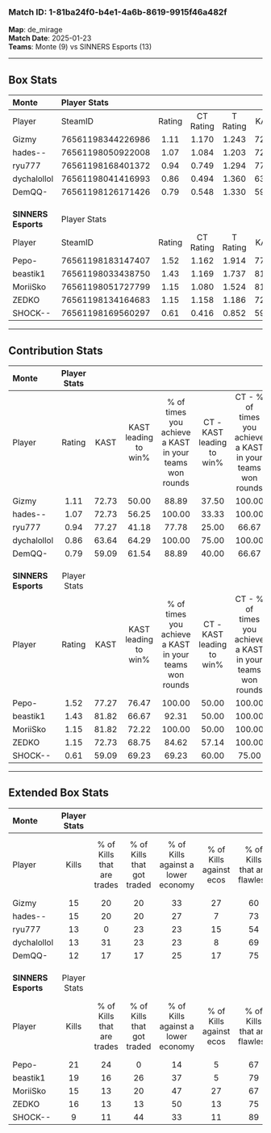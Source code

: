 ### Match ID: 1-81ba24f0-b4e1-4a6b-8619-9915f46a482f  
**Map**: de_mirage  
**Match Date**: 2025-01-23  
**Teams**: Monte (9) vs SINNERS Esports (13)  

---  

## Box Stats  

| **Monte**           | Player Stats      |        |           |          |       |      |       |         |        |      |     |
| :- | :- | :-: | :-: | :-: | :-: | :-: | :-: | :-: | :-: | :-: | :-: |
| Player              | SteamID           | Rating | CT Rating | T Rating | KAST  | ADR  | Kills | Assists | Deaths | K/D  | HS% |
| Gizmy               | 76561198344226986 |  1.11  |   1.170   |  1.243   | 72.73 | 94.9 |  15   |    7    |   17   | 0.88 | 66  |
| hades--             | 76561198050922008 |  1.07  |   1.084   |  1.203   | 72.73 | 71.5 |  15   |    4    |   15   | 1.00 | 33  |
| ryu777              | 76561198168401372 |  0.94  |   0.749   |  1.294   | 77.27 | 61.3 |  13   |    4    |   17   | 0.76 | 69  |
| dychalollol         | 76561198041416993 |  0.86  |   0.494   |  1.360   | 63.64 | 55.1 |  13   |    3    |   15   | 0.87 | 53  |
| DemQQ-              | 76561198126171426 |  0.79  |   0.548   |  1.330   | 59.09 | 62.7 |  12   |    3    |   16   | 0.75 | 66  |
|                     |                   |        |           |          |       |      |       |         |        |      |     |
|                     |                   |        |           |          |       |      |       |         |        |      |     |
|                     |                   |        |           |          |       |      |       |         |        |      |     |
| **SINNERS Esports** | Player Stats      |        |           |          |       |      |       |         |        |      |     |
| Player              | SteamID           | Rating | CT Rating | T Rating | KAST  | ADR  | Kills | Assists | Deaths | K/D  | HS% |
| Pepo-               | 76561198183147407 |  1.52  |   1.162   |  1.914   | 77.27 | 94.1 |  21   |    3    |   10   | 2.10 | 47  |
| beastik1            | 76561198033438750 |  1.43  |   1.169   |  1.737   | 81.82 | 87.1 |  19   |    2    |   11   | 1.73 | 63  |
| MoriiSko            | 76561198051727799 |  1.15  |   1.080   |  1.524   | 81.82 | 86.1 |  15   |    9    |   17   | 0.88 | 53  |
| ZEDKO               | 76561198134164683 |  1.15  |   1.158   |  1.186   | 72.73 | 68.1 |  16   |    5    |   13   | 1.23 | 43  |
| SHOCK--             | 76561198169560297 |  0.61  |   0.416   |  0.852   | 59.09 | 49.2 |   9   |    3    |   17   | 0.53 | 44  |
---  

## Contribution Stats  

| **Monte**           | Player Stats |       |                      |                                                        |                           |                                                             |                          |                                                            |
| :- | :-: | :-: | :-: | :-: | :-: | :-: | :-: | :-: |
| Player              |    Rating    | KAST  | KAST leading to win% | % of times you achieve a KAST in your teams won rounds | CT - KAST leading to win% | CT - % of times you achieve a KAST in your teams won rounds | T - KAST leading to win% | T - % of times you achieve a KAST in your teams won rounds |
| Gizmy               |     1.11     | 72.73 |        50.00         |                         88.89                          |           37.50           |                           100.00                            |          62.50           |                           83.33                            |
| hades--             |     1.07     | 72.73 |        56.25         |                         100.00                         |           33.33           |                           100.00                            |          85.71           |                           100.00                           |
| ryu777              |     0.94     | 77.27 |        41.18         |                         77.78                          |           25.00           |                            66.67                            |          55.56           |                           83.33                            |
| dychalollol         |     0.86     | 63.64 |        64.29         |                         100.00                         |           75.00           |                           100.00                            |          60.00           |                           100.00                           |
| DemQQ-              |     0.79     | 59.09 |        61.54         |                         88.89                          |           40.00           |                            66.67                            |          75.00           |                           100.00                           |
|                     |              |       |                      |                                                        |                           |                                                             |                          |                                                            |
|                     |              |       |                      |                                                        |                           |                                                             |                          |                                                            |
|                     |              |       |                      |                                                        |                           |                                                             |                          |                                                            |
| **SINNERS Esports** | Player Stats |       |                      |                                                        |                           |                                                             |                          |                                                            |
| Player              |    Rating    | KAST  | KAST leading to win% | % of times you achieve a KAST in your teams won rounds | CT - KAST leading to win% | CT - % of times you achieve a KAST in your teams won rounds | T - KAST leading to win% | T - % of times you achieve a KAST in your teams won rounds |
| Pepo-               |     1.52     | 77.27 |        76.47         |                         100.00                         |           50.00           |                           100.00                            |          100.00          |                           100.00                           |
| beastik1            |     1.43     | 81.82 |        66.67         |                         92.31                          |           50.00           |                           100.00                            |          80.00           |                           88.89                            |
| MoriiSko            |     1.15     | 81.82 |        72.22         |                         100.00                         |           50.00           |                           100.00                            |          90.00           |                           100.00                           |
| ZEDKO               |     1.15     | 72.73 |        68.75         |                         84.62                          |           57.14           |                           100.00                            |          77.78           |                           77.78                            |
| SHOCK--             |     0.61     | 59.09 |        69.23         |                         69.23                          |           60.00           |                            75.00                            |          75.00           |                           66.67                            |
---  

## Extended Box Stats  

| **Monte**           | Player Stats |                            |                            |                                    |                         |                              |                                 |        |                             |                                     |                          |                               |                            |
| :- | :-: | :-: | :-: | :-: | :-: | :-: | :-: | :-: | :-: | :-: | :-: | :-: | :-: |
| Player              |    Kills     | % of Kills that are trades | % of Kills that got traded | % of Kills against a lower economy | % of Kills against ecos | % of Kills that are flawless | % of Kills that are close duels | Deaths | % of Deaths that get traded | % of Deaths against a lower economy | % of Deaths against ecos | % of Deaths that are flawless | % of Deaths that are close |
| Gizmy               |      15      |             20             |             20             |                 33                 |           27            |              60              |                7                |   17   |             24              |                 18                  |            6             |              65               |             18             |
| hades--             |      15      |             20             |             20             |                 27                 |            7            |              73              |                7                |   15   |             20              |                  7                  |            0             |              87               |             7              |
| ryu777              |      13      |             0              |             23             |                 23                 |           15            |              54              |               15                |   17   |             12              |                 12                  |            0             |              76               |             6              |
| dychalollol         |      13      |             31             |             23             |                 23                 |            8            |              69              |                0                |   15   |              7              |                 13                  |            0             |              73               |             7              |
| DemQQ-              |      12      |             17             |             17             |                 25                 |           17            |              75              |                8                |   16   |             25              |                 13                  |            0             |              69               |             0              |
|                     |              |                            |                            |                                    |                         |                              |                                 |        |                             |                                     |                          |                               |                            |
|                     |              |                            |                            |                                    |                         |                              |                                 |        |                             |                                     |                          |                               |                            |
|                     |              |                            |                            |                                    |                         |                              |                                 |        |                             |                                     |                          |                               |                            |
| **SINNERS Esports** | Player Stats |                            |                            |                                    |                         |                              |                                 |        |                             |                                     |                          |                               |                            |
| Player              |    Kills     | % of Kills that are trades | % of Kills that got traded | % of Kills against a lower economy | % of Kills against ecos | % of Kills that are flawless | % of Kills that are close duels | Deaths | % of Deaths that get traded | % of Deaths against a lower economy | % of Deaths against ecos | % of Deaths that are flawless | % of Deaths that are close |
| Pepo-               |      21      |             24             |             0              |                 14                 |            5            |              67              |               10                |   10   |             20              |                 20                  |            0             |              80               |             10             |
| beastik1            |      19      |             16             |             26             |                 37                 |            5            |              79              |               11                |   11   |             18              |                  0                  |            0             |              64               |             0              |
| MoriiSko            |      15      |             13             |             20             |                 47                 |           27            |              67              |               13                |   17   |             41              |                 24                  |            6             |              71               |             12             |
| ZEDKO               |      16      |             13             |             13             |                 50                 |           13            |              75              |                0                |   13   |              8              |                  8                  |            8             |              54               |             8              |
| SHOCK--             |      9       |             11             |             44             |                 33                 |           11            |              89              |                0                |   17   |             12              |                 12                  |            0             |              65               |             6              |
